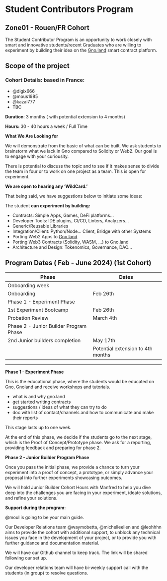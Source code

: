 # Student Contributors Program

## Zone01 - Rouen/FR Cohort

The Student Contributor Program is an opportunity to work closely with smart and innovative students/recent Graduates who are willing to experiment by building their idea on the [Gno.land](http://Gno.land) smart contract platform. 

## **Scope of the project**

### Cohort Details: based in France:

- @digix666
- @mous1985
- @kazai777
- TBC

**Duration**: 3 months ( with potential extension to 4 months)

**Hours:** 30 - 40 hours a week / Full Time 

**What We Are Looking for** 

We will demonstrate from the basic of what can be built. We ask students to brainstorm what we lack in Gno compared to Solidity or Web2. Our goal is to engage with your curiousity. 

There is potential to discuss the topic and to see if it makes sense to divide the team in four or to work on one project as a team. This is open for experiment.

**We are open to hearing any ‘WildCard.’** 

That being said, we have suggestions below to initiate some ideas: 

The student **can experiment by building:** 

- Contracts: Simple Apps, Games, DeFi platforms…
- Developer Tools: IDE plugins, CI/CD, Linters, Analyzers…
- Generic/Reusable Libraries
- Integration/Client: Python/Node… Client, Bridge with other Systems
- Porting Web2 Apps to [Gno.land](http://Gno.land)
- Porting Web3 Contracts (Solidity, WASM, …) to Gno.land
- Architecture and Design: Tokenomics, Governance, DAO…

## **Program Dates ( Feb - June 2024) (1st Cohort)**

| Phase | Dates  |
| --- | --- |
| Onboarding week  |  |
| Onboarding  | Feb 26th |
| Phase 1 - Experiment Phase |  |
| 1st Experiment Bootcamp  | Feb 26th |
| Probation Review | March 4th  |
| Phase 2 - Junior Builder Program Phase |  |
| 2nd Junior builders completion| May 17th  |
|  | Potential extension to 4th months |

****

**Phase 1 - Experiment Phase**

This is the educational phase, where the students would be educated on Gno, Gnoland and receive workshops and tutorials. 

- what is and why gno.land
- get started writing contracts
- suggestions / ideas of what they can try to do
- doc with list of contact/channels and how to communicate and make their reports


This stage lasts up to one week. 

At the end of this phase, we decide if the students go to the next stage, which is the Proof of Concept/Prototype phase. We ask for a reporting, providing feedback and preparing for phase 2. 

**Phase 2 - Junior Builder Program Phase**

Once you pass the initial phase, we provide a chance to turn your experiment into a proof of concept, a prototype, or simply advance your proposal into further experiments showcasing outcomes. 

We will hold Junior Builder Cohort Hours with Manfred to help you dive deep into the challenges you are facing in your experiment, ideate solutions, and refine your solutions.

**Support during the program:**

@moul is going to be your main guide.

Our Developer Relations team @waymobetta, @michelleellen and @leohhhn aims to provide the cohort with additional support, to unblock any technical issues you face in the development of your project, or to provide you with further guidance and documentation material. 

We will have our Github channel to keep track. The link will be shared following our set up. 

Our developer relations team will have bi-weekly support call with the students (in group) to resolve questions.
